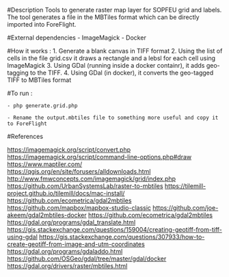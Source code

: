 
#Description
Tools to generate raster map layer for SOPFEU grid and labels.
The tool generates a file in the MBTiles format which can be directly imported into ForeFlight.

#External dependencies
	- ImageMagick
	- Docker

#How it works :
	1. Generate a blank canvas in TIFF format
	2. Using the list of cells in the file grid.csv it draws a rectangle and a lebsl for each cell using ImageMagick
	3. Using GDal (running inside a docker containr), it adds geo-tagging to the TIFF.
	4. Using GDal (in docker), it converts the geo-tagged TIFF to MBTiles format

#To run :

	- php generate.grid.php

	- Rename the output.mbtiles file to something more useful and copy it to ForeFlight

#References

https://imagemagick.org/script/convert.php
https://imagemagick.org/script/command-line-options.php#draw
https://www.maptiler.com/
https://qgis.org/en/site/forusers/alldownloads.html
http://www.fmwconcepts.com/imagemagick/grid/index.php
https://github.com/UrbanSystemsLab/raster-to-mbtiles
https://tilemill-project.github.io/tilemill/docs/mac-install/
https://github.com/ecometrica/gdal2mbtiles
https://github.com/mapbox/mapbox-studio-classic
https://github.com/joe-akeem/gdal2mbtiles-docker
https://github.com/ecometrica/gdal2mbtiles
https://gdal.org/programs/gdal_translate.html
https://gis.stackexchange.com/questions/159004/creating-geotiff-from-tiff-using-gdal
https://gis.stackexchange.com/questions/307933/how-to-create-geotiff-from-image-and-utm-coordinates
https://gdal.org/programs/gdaladdo.html
https://github.com/OSGeo/gdal/tree/master/gdal/docker
https://gdal.org/drivers/raster/mbtiles.html

